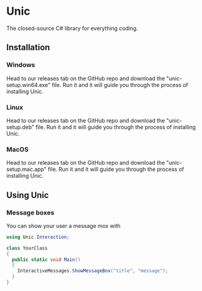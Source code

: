 # Unic
The closed-source C# library for everything coding.

## Installation
### Windows
Head to our releases tab on the GitHub repo and download the "unic-setup.win64.exe" file. Run it and it will guide you through the process of installing Unic.
### Linux
Head to our releases tab on the GitHub repo and download the "unic-setup.deb" file. Run it and it will guide you through the process of installing Unic.
### MacOS
Head to our releases tab on the GitHub repo and download the "unic-setup.mac.app" file. Run it and it will guide you through the process of installing Unic.
## Using Unic
### Message boxes
You can show your user a message mox with
```cs
using Unic.Interaction;

class YourClass
{
  public static void Main()
  {
    InteractiveMessages.ShowMessageBox("title", "message");
  }
}
```
